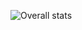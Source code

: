 ![Overall stats](https://github-readme-stats.vercel.app/api?username=dabby9734&theme=vue-dark&show_icons=true&count_private=true)
<!-- </a>
<a href="https://github-readme-stats.vercel.app/api/top-langs/?username=dabby9734">
  <img align="center" src="https://github-readme-stats.vercel.app/api/top-langs/?username=dabby9734" />
</a> -->
<!---
dabby9734/dabby9734 is a ✨ special ✨ repository because its `README.md` (this file) appears on your GitHub profile.
You can click the Preview link to take a look at your changes.
--->
